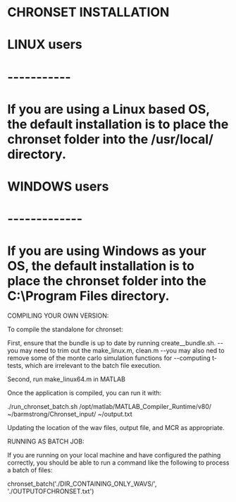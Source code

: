 
# CHRONSET INSTALLATION
#
# LINUX users
# -----------
# If you are using a Linux based OS, the default installation is to place the chronset folder into the /usr/local/ directory.
#
# WINDOWS users
# -------------
# If you are using Windows as your OS, the default installation is to place the chronset folder into the C:\Program Files directory.


COMPILING YOUR OWN VERSION:


To compile the standalone for chronset:


First, ensure that the bundle is up to date by running create__bundle.sh.
--you may need to trim out the make_linux.m, clean.m
--you may also ned to remove some of the monte carlo simulation functions for
--computing t-tests, which are irrelevant to the batch file execution.

Second, run make_linux64.m in MATLAB

Once the application is compiled, you can run it with:

./run_chronset_batch.sh /opt/matlab/MATLAB_Compiler_Runtime/v80/ ~/barmstrong/Chronset_input/  ~/output.txt

Updating the location of the wav files, output file, and MCR as appropriate.



RUNNING AS BATCH JOB:

If you are running on your local machine and have configured the pathing correctly, you should be able to run a command like the following to process a batch of files:

chronset_batch('./DIR_CONTAINING_ONLY_WAVS/', './OUTPUTOFCHRONSET.txt')
